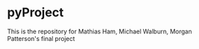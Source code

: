 # pyProject
This is the repository for Mathias Ham, Michael Walburn, Morgan Patterson's final project

